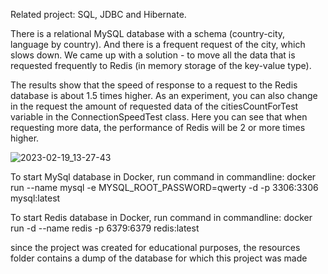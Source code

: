 Related project: SQL, JDBC and Hibernate.

There is a relational MySQL database with a schema (country-city, language by country). And there is a frequent request of the city, which slows down.
We came up with a solution - to move all the data that is requested frequently to Redis (in memory storage of the key-value type).

The results show that the speed of response to a request to the Redis database is about 1.5 times higher. As an experiment, you can also
change in the request the amount of requested data of the citiesCountForTest variable in the ConnectionSpeedTest class.
Here you can see that when requesting more data, the performance of Redis will be 2 or more times higher.

![2023-02-19_13-27-43](https://user-images.githubusercontent.com/104271423/219953413-d0ad6a39-f994-4837-8039-cc2107c3d431.png)


To start MySql database in Docker, run command in commandline:
docker run --name mysql -e MYSQL_ROOT_PASSWORD=qwerty -d -p 3306:3306 mysql:latest 

To start Redis database in Docker, run command in commandline:
docker run -d --name redis -p 6379:6379 redis:latest

since the project was created for educational purposes, the resources folder contains a dump of the database for which this project was made
